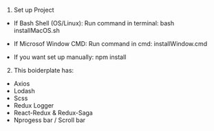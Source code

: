 1. Set up Project
  + If Bash Shell (OS/Linux):
    Run command in terminal: bash installMacOS.sh

  + If Microsof Window CMD:
    Run command in cmd: installWindow.cmd

  + If you want set up manually:
    npm install
    
2. This boiderplate has:
  + Axios
  + Lodash
  + Scss
  + Redux Logger
  + React-Redux & Redux-Saga
  + Nprogess bar / Scroll bar